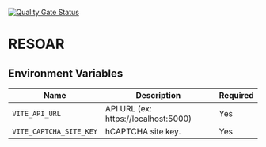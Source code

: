 [![Quality Gate Status](https://sonarcloud.io/api/project_badges/measure?project=Lucas-Alf_resoar&metric=alert_status)](https://sonarcloud.io/summary/new_code?id=Lucas-Alf_resoar)

# RESOAR

## Environment Variables
| Name                              | Description                            |Required|
|-----------------------------------|----------------------------------------|--------|
| `VITE_API_URL`                    | API URL (ex: https://localhost:5000)   | Yes    |
| `VITE_CAPTCHA_SITE_KEY`           | hCAPTCHA site key.                     | Yes    |
